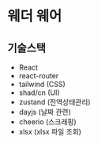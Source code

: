 # 웨더 웨어

## 기술스택
- React
- react-router
- tailwind (CSS)
- shad/cn (UI)
- zustand (전역상태관리)
- dayjs (날짜 관련)
- cheerio (스크래핑)
- xlsx (xlsx 파일 조회)